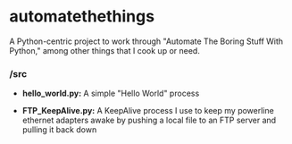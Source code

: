 # automatethethings
 A Python-centric project to work through "Automate The Boring Stuff With Python," among other things that I cook up or need.
 
### /src
* **hello_world.py:** A simple "Hello World" process

* **FTP_KeepAlive.py:** A KeepAlive process I use to keep my powerline ethernet adapters awake by pushing a local file to an FTP server and pulling it back down
